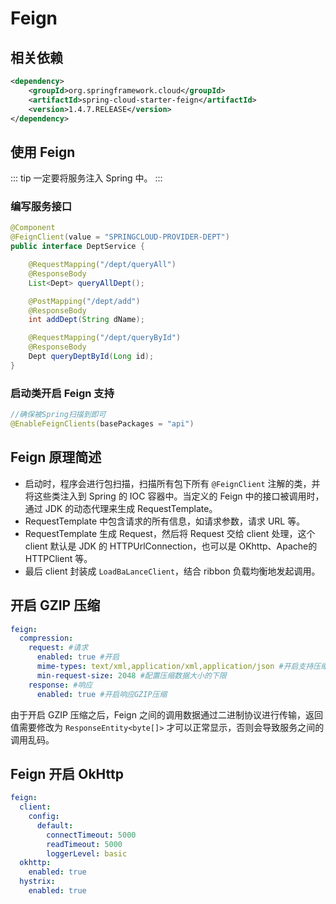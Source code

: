 # Feign

## 相关依赖

```xml
<dependency>
    <groupId>org.springframework.cloud</groupId>
    <artifactId>spring-cloud-starter-feign</artifactId>
    <version>1.4.7.RELEASE</version>
</dependency>
```

## 使用 Feign

::: tip
一定要将服务注入 Spring 中。
:::

### 编写服务接口

```java
@Component
@FeignClient(value = "SPRINGCLOUD-PROVIDER-DEPT")
public interface DeptService {

    @RequestMapping("/dept/queryAll")
    @ResponseBody
    List<Dept> queryAllDept();

    @PostMapping("/dept/add")
    @ResponseBody
    int addDept(String dName);

    @RequestMapping("/dept/queryById")
    @ResponseBody
    Dept queryDeptById(Long id);
}
```

### 启动类开启 Feign 支持

```java
//确保被Spring扫描到即可
@EnableFeignClients(basePackages = "api")
```

## Feign 原理简述

- 启动时，程序会进行包扫描，扫描所有包下所有 `@FeignClient` 注解的类，并将这些类注入到 Spring 的 IOC 容器中。当定义的 Feign 中的接口被调用时，通过 JDK 的动态代理来生成 RequestTemplate。
- RequestTemplate 中包含请求的所有信息，如请求参数，请求 URL 等。
- RequestTemplate 生成 Request，然后将 Request 交给 client 处理，这个 client 默认是 JDK 的 HTTPUrlConnection，也可以是 OKhttp、Apache的HTTPClient 等。
- 最后 client 封装成 `LoadBaLanceClient`，结合 ribbon 负载均衡地发起调用。

## 开启 GZIP 压缩

```yaml
feign:
  compression:
    request: #请求
      enabled: true #开启
      mime-types: text/xml,application/xml,application/json #开启支持压缩的MIME TYPE
      min-request-size: 2048 #配置压缩数据大小的下限
    response: #响应
      enabled: true #开启响应GZIP压缩
```

由于开启 GZIP 压缩之后，Feign 之间的调用数据通过二进制协议进行传输，返回值需要修改为 `ResponseEntity<byte[]>` 才可以正常显示，否则会导致服务之间的调用乱码。

## Feign 开启 OkHttp

```yaml
feign:
  client:
    config:
      default:
        connectTimeout: 5000
        readTimeout: 5000
        loggerLevel: basic
  okhttp:
    enabled: true
  hystrix:
    enabled: true
```
